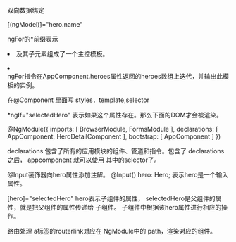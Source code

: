 双向数据绑定

[(ngModel)]="hero.name"

ngFor的*前缀表示<li>及其子元素组成了一个主控模板。

<li *ngFor="let hero of heroes"></li>
ngFor指令在AppComponent.heroes属性返回的heroes数组上迭代，并输出此模板的实例。


在@Component 里面写 styles，template,selector

*ngIf="selectedHero" 
表示如果这个属性存在。那么下面的DOM才会被渲染。


@NgModule({
  imports:      [ BrowserModule, FormsModule ],
  declarations: [ AppComponent, HeroDetailComponent ],
  bootstrap:    [ AppComponent ]
})

declarations 包含了所有的应用模块的组件、管道和指令。包含了 declarations之后，
appcomponent 就可以使用 其中的selector了。

@Input装饰器向hero属性添加注解。
@Input()
  hero: Hero;
表示hero是一个输入属性。

[hero]="selectedHero"
hero表示子组件的属性， selectedHero是父组件的属性，就是把父组件的属性传递给 子组件。
子组件中根据该hero属性进行相应的操作。

路由处理
a标签的routerlink对应在 NgModule中的 path，渲染对应的组件。